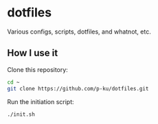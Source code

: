 # dotfiles

Various configs, scripts, dotfiles, and whatnot, etc.

## How I use it
Clone this repository:
```bash
cd ~
git clone https://github.com/p-ku/dotfiles.git
```
Run the initiation script:
```bash
./init.sh
```
